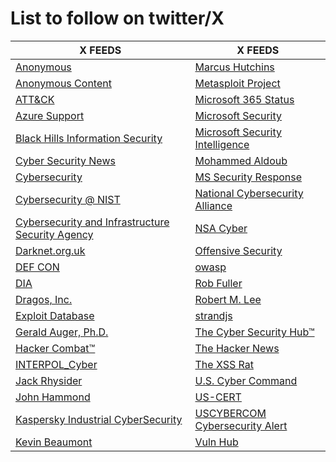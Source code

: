 # List to follow on twitter/X
| X FEEDS                                   | X FEEDS                                   |
|-------------------------------------------|-------------------------------------------|
| [Anonymous](https://x.com/YourAnonNews)   | [Marcus Hutchins](https://x.com/MalwareTechBlog) |
| [Anonymous Content](https://x.com/anoncontent) | [Metasploit Project](https://x.com/metasploit) |
| [ATT&CK](https://x.com/MITREattack)       | [Microsoft 365 Status](https://x.com/MSFT365Status) |
| [Azure Support](https://x.com/AzureSupport) | [Microsoft Security](https://x.com/msftsecurity) |
| [Black Hills Information Security](https://x.com/BHinfoSecurity) | [Microsoft Security Intelligence](https://x.com/MsftSecIntel) |
| [Cyber Security News](https://x.com/CyberSecurityN8) | [Mohammed Aldoub](https://x.com/Voulnet) |
| [Cybersecurity](https://x.com/cyber)      | [MS Security Response](https://x.com/msftsecresponse) |
| [Cybersecurity @ NIST](https://x.com/NISTcyber) | [National Cybersecurity Alliance](https://x.com/StaySafeOnline) |
| [Cybersecurity and Infrastructure Security Agency](https://x.com/CISAgov) | [NSA Cyber](https://x.com/NSACyber) |
| [Darknet.org.uk](https://x.com/THEdarknet) | [Offensive Security](https://x.com/offsectraining) |
| [DEF CON](https://x.com/defcon)           | [owasp](https://x.com/owasp) |
| [DIA](https://x.com/DefenseIntel)         | [Rob Fuller](https://x.com/mubix) |
| [Dragos, Inc.](https://x.com/DragosInc)   | [Robert M. Lee](https://x.com/RobertMLee) |
| [Exploit Database](https://x.com/ExploitDB) | [strandjs](https://x.com/strandjs) |
| [Gerald Auger, Ph.D.](https://x.com/Gerald_Auger) | [The Cyber Security Hub™](https://x.com/TheCyberSecHub) |
| [Hacker Combat™](https://x.com/Hacker_Combat) | [The Hacker News](https://x.com/TheHackersNews) |
| [INTERPOL_Cyber](https://x.com/INTERPOL_Cyber) | [The XSS Rat](https://x.com/theXSSrat) |
| [Jack Rhysider](https://x.com/JackRhysider) | [U.S. Cyber Command](https://x.com/US_CYBERCOM) |
| [John Hammond](https://x.com/_JohnHammond) | [US-CERT](https://x.com/USCERT_gov) |
| [Kaspersky Industrial CyberSecurity](https://x.com/KasperskyICS) | [USCYBERCOM Cybersecurity Alert](https://x.com/CNMF_CyberAlert) |
| [Kevin Beaumont](https://x.com/GossiTheDog) | [Vuln Hub](https://x.com/VulnHub) |